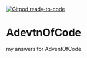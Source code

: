 [![Gitpod ready-to-code](https://img.shields.io/badge/Gitpod-ready--to--code-blue?logo=gitpod)](https://gitpod.io/#https://github.com/Anaons/AdevtnOfCode)

# AdevtnOfCode
my answers for AdventOfCode
